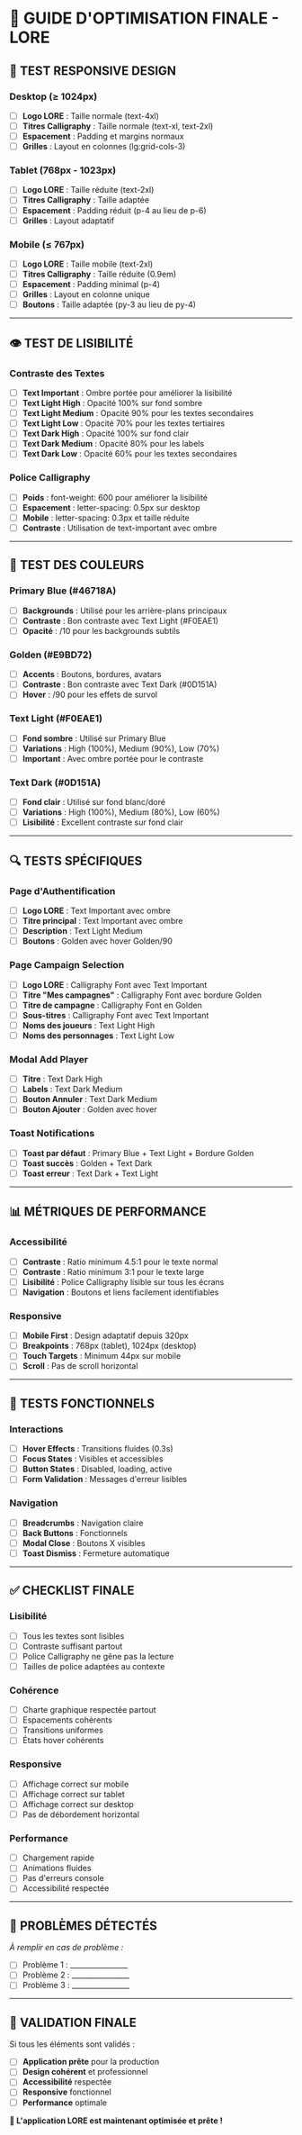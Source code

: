 # 🎯 GUIDE D'OPTIMISATION FINALE - LORE

## 📱 **TEST RESPONSIVE DESIGN**

### **Desktop (≥ 1024px)**
- [ ] **Logo LORE** : Taille normale (text-4xl)
- [ ] **Titres Calligraphy** : Taille normale (text-xl, text-2xl)
- [ ] **Espacement** : Padding et margins normaux
- [ ] **Grilles** : Layout en colonnes (lg:grid-cols-3)

### **Tablet (768px - 1023px)**
- [ ] **Logo LORE** : Taille réduite (text-2xl)
- [ ] **Titres Calligraphy** : Taille adaptée
- [ ] **Espacement** : Padding réduit (p-4 au lieu de p-6)
- [ ] **Grilles** : Layout adaptatif

### **Mobile (≤ 767px)**
- [ ] **Logo LORE** : Taille mobile (text-2xl)
- [ ] **Titres Calligraphy** : Taille réduite (0.9em)
- [ ] **Espacement** : Padding minimal (p-4)
- [ ] **Grilles** : Layout en colonne unique
- [ ] **Boutons** : Taille adaptée (py-3 au lieu de py-4)

---

## 👁️ **TEST DE LISIBILITÉ**

### **Contraste des Textes**
- [ ] **Text Important** : Ombre portée pour améliorer la lisibilité
- [ ] **Text Light High** : Opacité 100% sur fond sombre
- [ ] **Text Light Medium** : Opacité 90% pour les textes secondaires
- [ ] **Text Light Low** : Opacité 70% pour les textes tertiaires
- [ ] **Text Dark High** : Opacité 100% sur fond clair
- [ ] **Text Dark Medium** : Opacité 80% pour les labels
- [ ] **Text Dark Low** : Opacité 60% pour les textes secondaires

### **Police Calligraphy**
- [ ] **Poids** : font-weight: 600 pour améliorer la lisibilité
- [ ] **Espacement** : letter-spacing: 0.5px sur desktop
- [ ] **Mobile** : letter-spacing: 0.3px et taille réduite
- [ ] **Contraste** : Utilisation de text-important avec ombre

---

## 🎨 **TEST DES COULEURS**

### **Primary Blue (#46718A)**
- [ ] **Backgrounds** : Utilisé pour les arrière-plans principaux
- [ ] **Contraste** : Bon contraste avec Text Light (#F0EAE1)
- [ ] **Opacité** : /10 pour les backgrounds subtils

### **Golden (#E9BD72)**
- [ ] **Accents** : Boutons, bordures, avatars
- [ ] **Contraste** : Bon contraste avec Text Dark (#0D151A)
- [ ] **Hover** : /90 pour les effets de survol

### **Text Light (#F0EAE1)**
- [ ] **Fond sombre** : Utilisé sur Primary Blue
- [ ] **Variations** : High (100%), Medium (90%), Low (70%)
- [ ] **Important** : Avec ombre portée pour le contraste

### **Text Dark (#0D151A)**
- [ ] **Fond clair** : Utilisé sur fond blanc/doré
- [ ] **Variations** : High (100%), Medium (80%), Low (60%)
- [ ] **Lisibilité** : Excellent contraste sur fond clair

---

## 🔍 **TESTS SPÉCIFIQUES**

### **Page d'Authentification**
- [ ] **Logo LORE** : Text Important avec ombre
- [ ] **Titre principal** : Text Important avec ombre
- [ ] **Description** : Text Light Medium
- [ ] **Boutons** : Golden avec hover Golden/90

### **Page Campaign Selection**
- [ ] **Logo LORE** : Calligraphy Font avec Text Important
- [ ] **Titre "Mes campagnes"** : Calligraphy Font avec bordure Golden
- [ ] **Titre de campagne** : Calligraphy Font en Golden
- [ ] **Sous-titres** : Calligraphy Font avec Text Important
- [ ] **Noms des joueurs** : Text Light High
- [ ] **Noms des personnages** : Text Light Low

### **Modal Add Player**
- [ ] **Titre** : Text Dark High
- [ ] **Labels** : Text Dark Medium
- [ ] **Bouton Annuler** : Text Dark Medium
- [ ] **Bouton Ajouter** : Golden avec hover

### **Toast Notifications**
- [ ] **Toast par défaut** : Primary Blue + Text Light + Bordure Golden
- [ ] **Toast succès** : Golden + Text Dark
- [ ] **Toast erreur** : Text Dark + Text Light

---

## 📊 **MÉTRIQUES DE PERFORMANCE**

### **Accessibilité**
- [ ] **Contraste** : Ratio minimum 4.5:1 pour le texte normal
- [ ] **Contraste** : Ratio minimum 3:1 pour le texte large
- [ ] **Lisibilité** : Police Calligraphy lisible sur tous les écrans
- [ ] **Navigation** : Boutons et liens facilement identifiables

### **Responsive**
- [ ] **Mobile First** : Design adaptatif depuis 320px
- [ ] **Breakpoints** : 768px (tablet), 1024px (desktop)
- [ ] **Touch Targets** : Minimum 44px sur mobile
- [ ] **Scroll** : Pas de scroll horizontal

---

## 🧪 **TESTS FONCTIONNELS**

### **Interactions**
- [ ] **Hover Effects** : Transitions fluides (0.3s)
- [ ] **Focus States** : Visibles et accessibles
- [ ] **Button States** : Disabled, loading, active
- [ ] **Form Validation** : Messages d'erreur lisibles

### **Navigation**
- [ ] **Breadcrumbs** : Navigation claire
- [ ] **Back Buttons** : Fonctionnels
- [ ] **Modal Close** : Boutons X visibles
- [ ] **Toast Dismiss** : Fermeture automatique

---

## ✅ **CHECKLIST FINALE**

### **Lisibilité**
- [ ] Tous les textes sont lisibles
- [ ] Contraste suffisant partout
- [ ] Police Calligraphy ne gêne pas la lecture
- [ ] Tailles de police adaptées au contexte

### **Cohérence**
- [ ] Charte graphique respectée partout
- [ ] Espacements cohérents
- [ ] Transitions uniformes
- [ ] États hover cohérents

### **Responsive**
- [ ] Affichage correct sur mobile
- [ ] Affichage correct sur tablet
- [ ] Affichage correct sur desktop
- [ ] Pas de débordement horizontal

### **Performance**
- [ ] Chargement rapide
- [ ] Animations fluides
- [ ] Pas d'erreurs console
- [ ] Accessibilité respectée

---

## 🚨 **PROBLÈMES DÉTECTÉS**

*À remplir en cas de problème :*

- [ ] Problème 1 : ________________
- [ ] Problème 2 : ________________
- [ ] Problème 3 : ________________

---

## 🎉 **VALIDATION FINALE**

Si tous les éléments sont validés :
- [ ] **Application prête** pour la production
- [ ] **Design cohérent** et professionnel
- [ ] **Accessibilité** respectée
- [ ] **Responsive** fonctionnel
- [ ] **Performance** optimale

**🚀 L'application LORE est maintenant optimisée et prête !**




